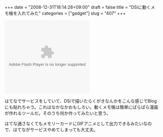 +++
date = "2008-12-31T18:14:28+09:00"
draft = false
title = "DSiに動くメモ帳を入れてみた"
categories = ["gadget"]
slug = "407"
+++

<object width="279" height="240" data="http://ugomemo.hatena.ne.jp/js/ugoplayer_s.swf" type="application/x-shockwave-flash"><param name="FlashVars" value="did=0DFE7540AA32BBB5&amp;file=32BBB5_08749B3C53B8B_000" /><param name="src" value="http://ugomemo.hatena.ne.jp/js/ugoplayer_s.swf" /></object>

はてなでサービスをしていて、DSiで描いたらくがきなんかをこんな感じでBlogにも貼れちゃう。これはなかなかおもしろい。動くメモ帳は簡単にぱらぱら漫画が作れるツールだ。そのうち何か作ってみたいと思う。

はてな通さなくてもメモリーカードにGIFアニメとして出力できるみたいなので、はてながサービスやめてしまっても大丈夫。
